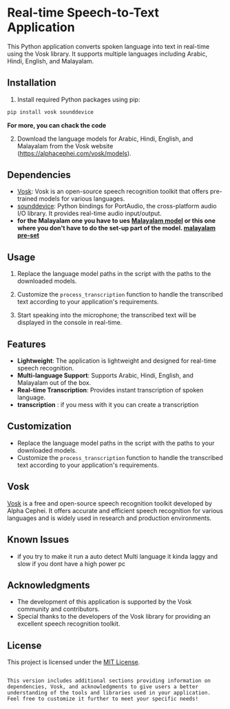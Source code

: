 # Real-time Speech-to-Text Application

This Python application converts spoken language into text in real-time using the Vosk library. It supports multiple languages including Arabic, Hindi, English, and Malayalam.

## Installation

1. Install required Python packages using pip:

```bash
pip install vosk sounddevice
```
**For more, you can chack the code**

2. Download the language models for Arabic, Hindi, English, and Malayalam from the Vosk website (https://alphacephei.com/vosk/models).

## Dependencies

- [Vosk](https://alphacephei.com/vosk/): Vosk is an open-source speech recognition toolkit that offers pre-trained models for various languages.
- [sounddevice](https://python-sounddevice.readthedocs.io/en/0.4.1/): Python bindings for PortAudio, the cross-platform audio I/O library. It provides real-time audio input/output.
- **for the Malayalam one you have to ues [Malayalam model](https://gitlab.com/kavyamanohar/vosk-malayalam) or this one where you don't have to do the set-up part of the model. [malayalam pre-set](https://mega.nz/folder/UvEETZBL#TkKnFbvgo6sPJRfDkASi3w)**
## Usage

1. Replace the language model paths in the script with the paths to the downloaded models.

2. Customize the `process_transcription` function to handle the transcribed text according to your application's requirements.



3. Start speaking into the microphone; the transcribed text will be displayed in the console in real-time.

## Features

- **Lightweight**: The application is lightweight and designed for real-time speech recognition.
- **Multi-language Support**: Supports Arabic, Hindi, English, and Malayalam out of the box.
- **Real-time Transcription**: Provides instant transcription of spoken language.
- **transcription** : if you mess with it you can create a transcription

## Customization

- Replace the language model paths in the script with the paths to your downloaded models.
- Customize the `process_transcription` function to handle the transcribed text according to your application's requirements.

## Vosk

[Vosk](https://alphacephei.com/vosk/) is a free and open-source speech recognition toolkit developed by Alpha Cephei. It offers accurate and efficient speech recognition for various languages and is widely used in research and production environments.

## Known Issues

- if you try to make it run a auto detect Multi language it kinda laggy and slow if you dont have a high power pc

## Acknowledgments

- The development of this application is supported by the Vosk community and contributors.
- Special thanks to the developers of the Vosk library for providing an excellent speech recognition toolkit.

## License

This project is licensed under the [MIT License](LICENSE).
```

This version includes additional sections providing information on dependencies, Vosk, and acknowledgments to give users a better understanding of the tools and libraries used in your application. Feel free to customize it further to meet your specific needs!
